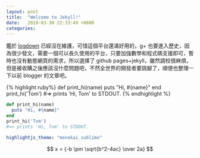 ```yaml
---
layout: post
title:  "Welcome to Jekyll!"
date:   2019-03-30 22:33:49 +0800
categories:
---
```


鑑於 [logdown](http://logdown.com/) 已經沒在維護，可惜這個平台還滿好用的，g+ 也要進入歷史，因為很少發文，需要一個可以長久使用的平台，只要加強數學和程式碼支援即可，暫時也沒有動態網頁的需求，所以選擇了 github pages+jekyll，雖然調校很麻煩，但是被收購之後應該沒什麼問題吧，不然全世界的開發者要跳腳了，順便也整理一下以前 blogger 的文章吧。



{% highlight ruby%}
def print_hi(name)
  puts "Hi, #{name}"
end
print_hi('Tom')
#=> prints 'Hi, Tom' to STDOUT.
{% endhighlight %}

```ruby
def print_hi(name)
  puts "Hi, #{name}"
end
print_hi('Tom')
#=> prints 'Hi, Tom' to STDOUT.
```


```yml
highlightjs_theme: "monokai_sublime"
```


[jekyll-docs]: https://jekyllrb.com/docs/home
[jekyll-gh]:   https://github.com/jekyll/jekyll
[jekyll-talk]: https://talk.jekyllrb.com/

$$ x = {-b \pm \sqrt{b^2-4ac} \over 2a} $$
